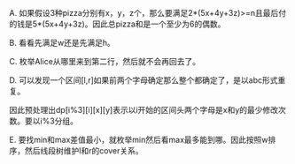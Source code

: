 A. 如果假设3种pizza分别有x，y，z个，那么要满足2*(5x+4y+3z)>=n且最后付的钱是5*(5x+4y+3z)。因此总pizza和是一个至少为6的偶数。

B. 看看先满足w还是先满足h。

C. 枚举Alice从哪里来到第二行，然后就不会再回去了。

D. 可以发现一个区间[l,r]如果前两个字母确定那么整个都确定了，是以abc形式重复。

   因此预处理出dp[i%3][i][x][y]表示以i开始的区间头两个字母是x和y的最少修改次数。要以i%3分组。
   
E. 要找min和max差值最小，就枚举min然后看max最多能到哪。因此按照w排序，然后线段树维护l和r的cover关系。
